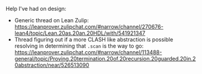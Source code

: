 Help I've had on design:

- Generic thread on Lean Zulip: https://leanprover.zulipchat.com/#narrow/channel/270676-lean4/topic/Lean.20as.20an.20HDL/with/541921347
- Thread figuring out if a more CLASH like abstraction is possible resolving in determining that `.scan` is the way to go: https://leanprover.zulipchat.com/#narrow/channel/113488-general/topic/Proving.20termination.20of.20recursion.20guarded.20in.20abstraction/near/526513090